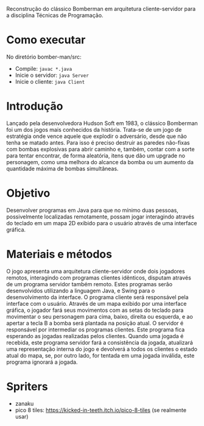 Reconstrução do clássico Bomberman em arquitetura cliente-servidor para a disciplina Técnicas de Programação.

# Como executar
No diretório bomber-man/src:
- Compile: `javac *.java`
- Inicie o servidor: `java Server`
- Inicie o cliente: `java Client`

# Introdução
Lançado pela desenvolvedora Hudson Soft em 1983, o clássico Bomberman foi um dos jogos mais conhecidos da história.
Trata-se de um jogo de estratégia onde vence aquele que explodir o adversário, desde que não tenha se matado antes. Para isso é preciso destruir as paredes não-fixas com bombas explosivas para abrir caminho e, também, contar com a sorte para tentar encontrar, de forma aleatória, itens que dão um upgrade no personagem, como uma melhora do alcance da bomba ou um aumento da quantidade máxima de bombas simultâneas.

# Objetivo
Desenvolver programas em Java para que no mínimo duas pessoas, possivelmente localizadas remotamente, possam jogar interagindo através do teclado em um mapa 2D exibido para o usuário através de uma interface gráfica.

# Materiais e métodos
O jogo apresenta uma arquitetura cliente-servidor onde dois jogadores remotos, interagindo com programas clientes idênticos, disputam através de um programa servidor também remoto. Estes programas serão desenvolvidos utilizando a linguagem Java, e Swing para o desenvolvimento da interface. O programa cliente será responsável pela interface com o usuário.
Através de um mapa exibido por uma interface gráfica, o jogador fará seus movimentos com as setas do teclado para movimentar o seu personagem para cima, baixo, direita ou esquerda, e ao apertar a tecla B a bomba será plantada na posição atual. O servidor é responsável por intermediar os programas clientes. Este programa fica esperando as jogadas realizadas pelos clientes. Quando uma jogada é recebida, este programa servidor fará a consistência da jogada, atualizará uma representação interna do jogo e devolverá a todos os clientes o estado atual do mapa, se, por outro lado, for tentada em uma jogada inválida, este programa ignorará a jogada.

# Spriters
   - zanaku
   - pico 8 tiles: https://kicked-in-teeth.itch.io/pico-8-tiles (se realmente usar)